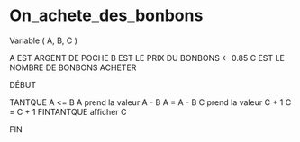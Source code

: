 # On_achete_des_bonbons
Variable ( A, B, C )

A EST ARGENT DE POCHE
B EST LE PRIX DU BONBONS <- 0.85 
C EST LE NOMBRE DE BONBONS ACHETER




DÉBUT

TANTQUE A <= B
A prend la valeur A - B
A = A - B
C prend la valeur C + 1
C = C + 1
FINTANTQUE
afficher C

FIN


